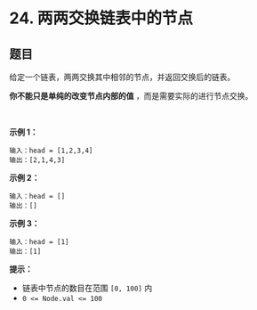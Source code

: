 # 24. 两两交换链表中的节点

## 题目 

给定一个链表，两两交换其中相邻的节点，并返回交换后的链表。

**你不能只是单纯的改变节点内部的值** ，而是需要实际的进行节点交换。

 

**示例 1：**

```
输入：head = [1,2,3,4]
输出：[2,1,4,3]
```
**示例 2：**
```
输入：head = []
输出：[]
```
**示例 3：**
```
输入：head = [1]
输出：[1]
```

**提示：**

- 链表中节点的数目在范围 `[0, 100]` 内
- `0 <= Node.val <= 100`